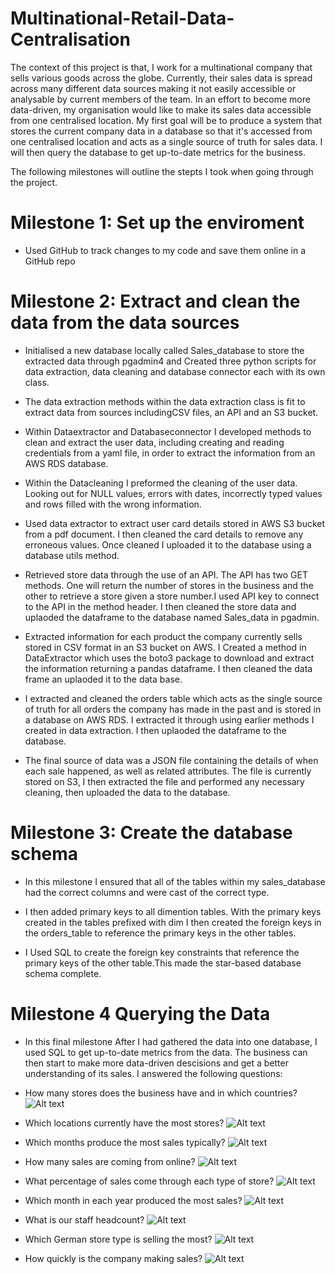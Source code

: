 # Multinational-Retail-Data-Centralisation

The context of this project is that, I work for a multinational company that sells various goods across the globe. Currently, their sales data is spread across many different data sources making it not easily accessible or analysable by current members of the team. In an effort to become more data-driven, my organisation would like to make its sales data accessible from one centralised location. My first goal will be to produce a system that stores the current company data in a database so that it's accessed from one centralised location and acts as a single source of truth for sales data. I will then query the database to get up-to-date metrics for the business.

The following milestones will outline the stepts I took when going through the project.
# Milestone 1: Set up the enviroment

- Used GitHub to track changes to my code and save them online in a GitHub repo

# Milestone 2: Extract and clean the data from the data sources

- Initialised a new database locally called Sales_database to store the extracted data through pgadmin4 and Created three python scripts for data extraction, data cleaning and database connector each with its own class.

- The data extraction methods within the data extraction class is fit to extract data from sources includingCSV files, an API and an S3 bucket.
 
- Within Dataextractor and Databaseconnector I developed methods to clean and extract the user data, including creating and reading credentials from a yaml file, in order to extract the information from an AWS RDS database.

- Within the Datacleaning I preformed the cleaning of the user data.
Looking out for NULL values, errors with dates, incorrectly typed values and rows filled with the wrong information.
 
 - Used data extractor to extract user card details stored in AWS S3 bucket from a pdf document. I then cleaned the card details to remove any erroneous values. Once cleaned I uploaded it to the database using a database utils method.

 - Retrieved store data through the use of an API. The API has two GET methods. One will return the number of stores in the business and the other to retrieve a store given a store number.I used API key to connect to the API in the method header. I then cleaned the store data and uplaoded the dataframe to the database named Sales_data in pgadmin.

 - Extracted information for each product the company currently sells stored in CSV format in an S3 bucket on AWS. I Created a method in DataExtractor  which uses the boto3 package to download and extract the information returning a pandas dataframe. I then cleaned the data frame an uplaoded it to the data base.

 - I extracted and cleaned the orders table which acts as the single source of truth for all orders the company has made in the past and is stored in a database on AWS RDS. I extracted it through using earlier methods I created in data extraction. I then uplaoded the dataframe to the database.

 - The final source of data was a JSON file containing the details of when each sale happened, as well as related attributes. The file is currently stored on S3, I then extracted the file and performed any necessary cleaning, then uploaded the data to the database.

 # Milestone 3: Create the database schema

 - In this milestone I ensured that all of the tables within my sales_database had the correct columns and were cast of the correct type. 

 - I then added primary keys to all dimention tables. With the primary keys created in the tables prefixed with dim I then created the foreign keys in the orders_table to reference the primary keys in the other tables. 

- I Used SQL to create the foreign key constraints that reference the primary keys of the other table.This made the star-based database schema complete.

# Milestone 4 Querying the Data

- In this final milestone After I had gathered the data into one database, I used SQL to get up-to-date metrics from the data. The business can then start to make more data-driven descisions and get a better understanding of its sales. I answered the following questions:

- How many stores does the business have and in which countries?
![Alt text](multicentral/1.jpg)

- Which locations currently have the most stores?
![Alt text](multicentral/2.jpg)

- Which months produce the most sales typically?
![Alt text](multicentral/3.jpg)

- How many sales are coming from online?
![Alt text](multicentral/4.jpg)

- What percentage of sales come through each type of store?
![Alt text](multicentral/5.jpg)

- Which month in each year produced the most sales?
![Alt text](multicentral/6.jpg)

- What is our staff headcount?
![Alt text](multicentral/7.jpg)

- Which German store type is selling the most?
![Alt text](multicentral/8.jpg)

- How quickly is the company making sales?
![Alt text](multicentral/9.jpg)


